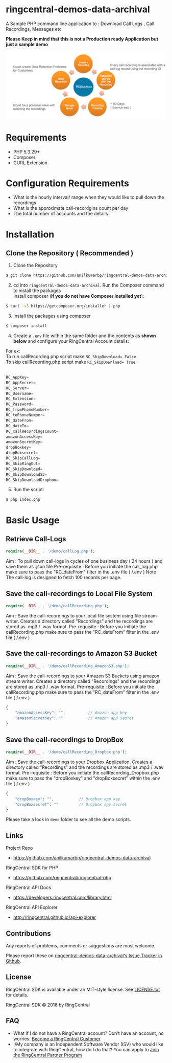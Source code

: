 # ringcentral-demos-data-archival
A Sample PHP command line application to : Download Call Logs , Call Recordings, Messages etc

**Please Keep in mind that this is not a Production ready Application but just a sample demo**

![APP screenshots](docs/Recordings.png) 
 

# Requirements

- PHP 5.3.29+
- Composer
- CURL Extension

# Configuration Requirements

- What is the hourly interval/ range when they would like to pull down the recordings
- What is the approximate call-recordgins count per day
- The total number of accounts and the details

# Installation


## Clone the Repository **( Recommended )**

1. Clone the Repository
```sh
$ git clone https://github.com/anilkumarbp/ringcentral-demos-data-archival.git
```
2. cd into `ringcentral-demos-data-archival`. Run the Composer command to install the packages  
Install composer (**If you do not have Composer installed yet**):
```sh
$ curl -sS https://getcomposer.org/installer | php
```
3. Install the packages using composer  
```sh
$ composer install
```
4. Create a `.env` file within the same folder and the contents as **shown below** and configure your RingCentral Account details:

For ex:  
        To run callRecording.php script make `RC_SkipDownload= False`  
        To skip callRecording.php script make `RC_SkipDownload= True` 

```php

RC_AppKey= 							
RC_AppSecret= 
RC_Server= 
RC_Username= 
RC_Extension= 
RC_Password= 
RC_fromPhoneNumber= 
RC_toPhoneNumber= 
RC_dateFrom= 
RC_dateTo= 
RC_callRecordingsCount= 
amazonAccessKey= 
amazonSecretKey= 
dropBoxkey= 
dropBoxsecret= 
RC_SkipCallLog=           
RC_SkipRingOut=         
RC_SkipDownload=     
RC_SkipDownloadS3= 
RC_SkipDownloadDropbox=  

```

5. Run the script:

```sh
$ php index.php
```


# Basic Usage

## Retrieve Call-Logs

```php
require(__DIR__ . '/demo/callLog.php');
```
Aim : To pull down call-logs in cycles of one business day ( 24 hours ) and save them as .json file
Pre-requisite : Before you initiate the call_log.php make sure to pass the "RC_dateFrom" filter in the .env file ( /.env )
Note : The call-log is designed to fetch 100 records per page.

## Save the call-recordings to Local File System

```php
require(__DIR__ . '/demo/callRecording.php');
```
Aim : Save the call-recordings to your local file system using file stream writer. Creates a directory called "Recordings" and the recordings are stored as .mp3 / .wav format.
Pre-requisite : Before you initiate the callRecording.php make sure to pass the "RC_dateFrom" filter in the .env file ( /.env )

## Save the call-recordings to Amazon S3 Bucket

```php
require(__DIR__ . '/demo/callRecording_AmazonS3.php');
```
Aim : Save the call-recordings to your Amazon S3 Buckets using amazon stream writer. Creates a directory called "Recordings" and the recordings are stored as .mp3 / .wav format.
Pre-requisite : Before you initiate the callRecording.php make sure to pass the "RC_dateFrom" filter in the .env file ( /.env )
```php
{
	"amazonAccessKey": "", 			// Amazon app key       
	"amazonSecretKey": ""			// Amazon app secret
}
```

## Save the call-recordings to DropBox

```php
require(__DIR__ . '/demo/callRecording_Dropbox.php');
```
Aim : Save the call-recordings to your Dropbox Application. Creates a directory called "Recordings" and the recordings are stored as .mp3 / .wav format.
Pre-requisite : Before you initiate the callRecording_Dropbox.php make sure to pass the "dropBoxkey" and "dropBoxsecret" within the .env file ( /.env )

```php
{
	"dropBoxkey": "", 			// Dropbox app key       
	"dropBoxsecret": ""			// Dropbox app secret
}
```


Please take a look in `demo` folder to see all the demo scripts.


## Links

Project Repo

* https://github.com/anilkumarbp/ringcentral-demos-data-archival

RingCentral SDK for PHP

* https://github.com/ringcentral/ringcentral-php

RingCentral API Docs

* https://developers.ringcentral.com/library.html

RingCentral API Explorer

* http://ringcentral.github.io/api-explorer

## Contributions

Any reports of problems, comments or suggestions are most welcome.

Please report these on [ringcentral-demos-data-archival's Issue Tracker in Github](https://github.com/anilkumarbp/ringcentral-demos-data-archival/issues).

## License

RingCentral SDK is available under an MIT-style license. See [LICENSE.txt](LICENSE.txt) for details.

RingCentral SDK &copy; 2016 by RingCentral

## FAQ

* What if I do not have a RingCentral account? Don't have an account, no worries: [Become a RingCentral Customer](https://www.ringcentral.com/office/plansandpricing.html)
* I/My company is an Independent Software Vendor (ISV) who would like to integrate with RingCentral, how do I do that? You can apply to [Join the RingCentral Partner Program](http://www.ringcentral.com/partner/isvreseller.html)

